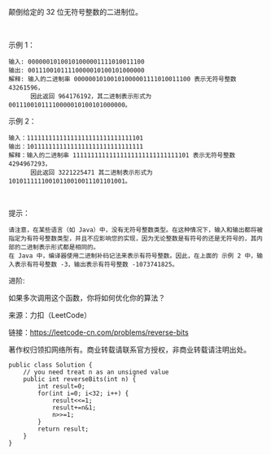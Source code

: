 颠倒给定的 32 位无符号整数的二进制位。

 

示例 1：
```
输入: 00000010100101000001111010011100
输出: 00111001011110000010100101000000
解释: 输入的二进制串 00000010100101000001111010011100 表示无符号整数 43261596，
      因此返回 964176192，其二进制表示形式为 00111001011110000010100101000000。
```
示例 2：
```
输入：11111111111111111111111111111101
输出：10111111111111111111111111111111
解释：输入的二进制串 11111111111111111111111111111101 表示无符号整数 4294967293，
      因此返回 3221225471 其二进制表示形式为 10101111110010110010011101101001。
```
 

提示：
```
请注意，在某些语言（如 Java）中，没有无符号整数类型。在这种情况下，输入和输出都将被指定为有符号整数类型，并且不应影响您的实现，因为无论整数是有符号的还是无符号的，其内部的二进制表示形式都是相同的。
在 Java 中，编译器使用二进制补码记法来表示有符号整数。因此，在上面的 示例 2 中，输入表示有符号整数 -3，输出表示有符号整数 -1073741825。
```


进阶:

如果多次调用这个函数，你将如何优化你的算法？

来源：力扣（LeetCode）

链接：https://leetcode-cn.com/problems/reverse-bits

著作权归领扣网络所有。商业转载请联系官方授权，非商业转载请注明出处。

```
public class Solution {
    // you need treat n as an unsigned value
    public int reverseBits(int n) {
        int result=0;
        for(int i=0; i<32; i++) {
            result<<=1;
            result+=n&1;
            n>>=1;
        }
        return result;
    }
}
```